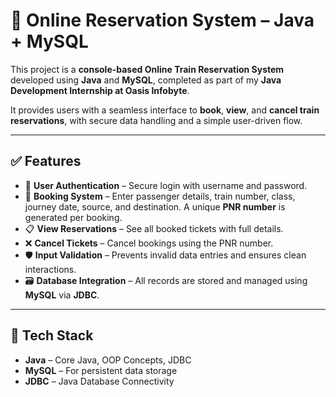 # 🚆 Online Reservation System – Java + MySQL

This project is a **console-based Online Train Reservation System** developed using **Java** and **MySQL**, completed as part of my **Java Development Internship at Oasis Infobyte**.

It provides users with a seamless interface to **book**, **view**, and **cancel train reservations**, with secure data handling and a simple user-driven flow.

---

## ✅ Features

- 🔐 **User Authentication** – Secure login with username and password.
- 🧾 **Booking System** – Enter passenger details, train number, class, journey date, source, and destination. A unique **PNR number** is generated per booking.
- 📋 **View Reservations** – See all booked tickets with full details.
- ❌ **Cancel Tickets** – Cancel bookings using the PNR number.
- 🛡️ **Input Validation** – Prevents invalid data entries and ensures clean interactions.
- 🗃️ **Database Integration** – All records are stored and managed using **MySQL** via **JDBC**.

---

## 🧰 Tech Stack

- **Java** – Core Java, OOP Concepts, JDBC
- **MySQL** – For persistent data storage
- **JDBC** – Java Database Connectivity
